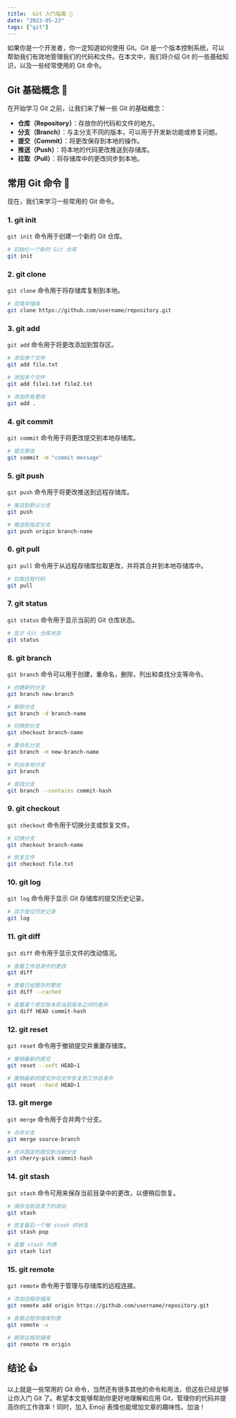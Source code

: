 ```yaml
---
title:  Git 入门指南 🚀
date: "2023-05-23"
tags: ["git"]
---
```



如果你是一个开发者，你一定知道如何使用 Git。Git 是一个版本控制系统，可以帮助我们有效地管理我们的代码和文件。在本文中，我们将介绍 Git 的一些基础知识，以及一些经常使用的 Git 命令。

## Git 基础概念 🤔

在开始学习 Git 之前，让我们来了解一些 Git 的基础概念：

- **仓库（Repository）**：存放你的代码和文件的地方。
- **分支（Branch）**：与主分支不同的版本，可以用于开发新功能或修复问题。
- **提交（Commit）**：将更改保存到本地的操作。
- **推送（Push）**：将本地的代码更改推送到存储库。
- **拉取（Pull）**：将存储库中的更改同步到本地。

## 常用 Git 命令 🙌

现在，我们来学习一些常用的 Git 命令。

### 1. git init

`git init` 命令用于创建一个新的 Git 仓库。

```bash
# 初始化一个新的 Git 仓库
git init
```

### 2. git clone

`git clone` 命令用于将存储库复制到本地。

```bash
# 克隆存储库
git clone https://github.com/username/repository.git
```

### 3. git add

`git add` 命令用于将更改添加到暂存区。

```bash
# 添加单个文件
git add file.txt

# 添加多个文件
git add file1.txt file2.txt

# 添加所有更改
git add .
```

### 4. git commit

`git commit` 命令用于将更改提交到本地存储库。

```bash
# 提交更改
git commit -m "commit message"
```

### 5. git push

`git push` 命令用于将更改推送到远程存储库。

```bash
# 推送到默认分支
git push

# 推送到指定分支
git push origin branch-name
```

### 6. git pull

`git pull` 命令用于从远程存储库拉取更改，并将其合并到本地存储库中。

```bash
# 拉取远程代码
git pull
```

### 7. git status

`git status` 命令用于显示当前的 Git 仓库状态。

```bash
# 显示 Git 仓库状态
git status
```

### 8. git branch

`git branch` 命令可以用于创建，重命名，删除，列出和查找分支等命令。

```bash
# 创建新的分支
git branch new-branch

# 删除分支
git branch -d branch-name

# 切换到分支
git checkout branch-name

# 重命名分支
git branch -m new-branch-name

# 列出本地分支
git branch

# 查找分支
git branch --contains commit-hash
```

### 9. git checkout

`git checkout` 命令用于切换分支或恢复文件。

```bash
# 切换分支
git checkout branch-name

# 恢复文件
git checkout file.txt
```

### 10. git log

`git log` 命令用于显示 Git 存储库的提交历史记录。

```bash
# 显示提交历史记录
git log
```

### 11. git diff

`git diff` 命令用于显示文件的改动情况。

```bash
# 查看工作目录中的更改
git diff

# 查看已经暂存的更改
git diff --cached

# 查看某个提交版本和当前版本之间的差异
git diff HEAD commit-hash
```

### 12. git reset

`git reset` 命令用于撤销提交并重置存储库。

```bash
# 撤销最新的提交
git reset --soft HEAD~1

# 撤销最新的提交并将文件恢复到工作目录中
git reset --hard HEAD~1
```

### 13. git merge

`git merge` 命令用于合并两个分支。

```bash
# 合并分支
git merge source-branch

# 合并固定的提交到当前分支
git cherry-pick commit-hash
```

### 14. git stash

`git stash` 命令可用来保存当前目录中的更改，以便稍后恢复。

```bash
# 保存当前目录下的改动
git stash

# 恢复最后一个被 stash 的状态
git stash pop

# 查看 stash 列表
git stash list
```

### 15. git remote

`git remote` 命令用于管理与存储库的远程连接。

```bash
# 添加远程存储库
git remote add origin https://github.com/username/repository.git

# 查看远程存储库列表
git remote -v

# 删除远程存储库
git remote rm origin
```

## 结论 👍

以上就是一些常用的 Git 命令，当然还有很多其他的命令和用法，但这些已经足够让你入门 Git 了。希望本文能够帮助你更好地理解和应用 Git，管理你的代码并提高你的工作效率！同时，加入 Emoji 表情也能增加文章的趣味性。加油！